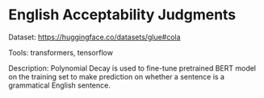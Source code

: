 # English Acceptability Judgments

Dataset: https://huggingface.co/datasets/glue#cola

Tools: transformers, tensorflow

Description: Polynomial Decay is used to fine-tune pretrained BERT model on the training set to make prediction on whether a sentence is a grammatical English sentence.
